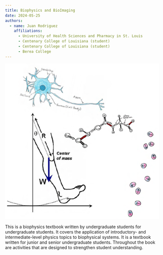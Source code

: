 ```yaml
---
title: Biophysics and BioImaging
date: 2024-05-25
authors:
  - name: Juan Rodriguez
    affiliations:
      - University of Health Sciences and Pharmacy in St. Louis
      - Centenary College of Louisiana (student)
      - Centenary College of Louisiana (student)
	  - Berea College
---
```


<img src="./images/cover.PNG" width="600" alt="Biophysics and BioImaging cover art">

This is a biophysics textbook written by undergraduate students for undergraduate students. It covers the application of introductory- and intermediate-level physics topics to biophysical systems. It is a textbook written for junior and senior undergraduate students. Throughout the book are activities that are designed to strengthen student understanding.


